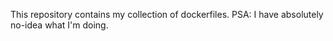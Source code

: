 This repository contains my collection of dockerfiles.
PSA: I have absolutely no-idea what I'm doing.
